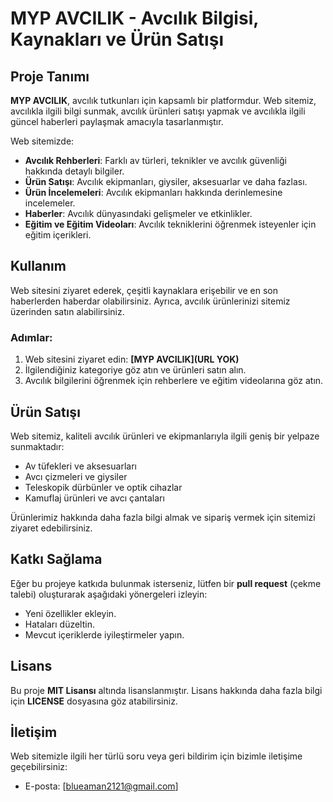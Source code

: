 # MYP AVCILIK - Avcılık Bilgisi, Kaynakları ve Ürün Satışı

## Proje Tanımı
**MYP AVCILIK**, avcılık tutkunları için kapsamlı bir platformdur. Web sitemiz, avcılıkla ilgili bilgi sunmak, avcılık ürünleri satışı yapmak ve avcılıkla ilgili güncel haberleri paylaşmak amacıyla tasarlanmıştır.

Web sitemizde:
- **Avcılık Rehberleri**: Farklı av türleri, teknikler ve avcılık güvenliği hakkında detaylı bilgiler.
- **Ürün Satışı**: Avcılık ekipmanları, giysiler, aksesuarlar ve daha fazlası.
- **Ürün İncelemeleri**: Avcılık ekipmanları hakkında derinlemesine incelemeler.
- **Haberler**: Avcılık dünyasındaki gelişmeler ve etkinlikler.
- **Eğitim ve Eğitim Videoları**: Avcılık tekniklerini öğrenmek isteyenler için eğitim içerikleri.

## Kullanım
Web sitesini ziyaret ederek, çeşitli kaynaklara erişebilir ve en son haberlerden haberdar olabilirsiniz. Ayrıca, avcılık ürünlerinizi sitemiz üzerinden satın alabilirsiniz.

### Adımlar:
1. Web sitesini ziyaret edin: **[MYP AVCILIK](URL YOK)**
2. İlgilendiğiniz kategoriye göz atın ve ürünleri satın alın.
3. Avcılık bilgilerini öğrenmek için rehberlere ve eğitim videolarına göz atın.

## Ürün Satışı
Web sitemiz, kaliteli avcılık ürünleri ve ekipmanlarıyla ilgili geniş bir yelpaze sunmaktadır:
- Av tüfekleri ve aksesuarları
- Avcı çizmeleri ve giysiler
- Teleskopik dürbünler ve optik cihazlar
- Kamuflaj ürünleri ve avcı çantaları

Ürünlerimiz hakkında daha fazla bilgi almak ve sipariş vermek için sitemizi ziyaret edebilirsiniz.

## Katkı Sağlama
Eğer bu projeye katkıda bulunmak isterseniz, lütfen bir **pull request** (çekme talebi) oluşturarak aşağıdaki yönergeleri izleyin:
- Yeni özellikler ekleyin.
- Hataları düzeltin.
- Mevcut içeriklerde iyileştirmeler yapın.

## Lisans
Bu proje **MIT Lisansı** altında lisanslanmıştır. Lisans hakkında daha fazla bilgi için **LICENSE** dosyasına göz atabilirsiniz.

## İletişim
Web sitemizle ilgili her türlü soru veya geri bildirim için bizimle iletişime geçebilirsiniz:
- E-posta: [blueaman2121@gmail.com]
